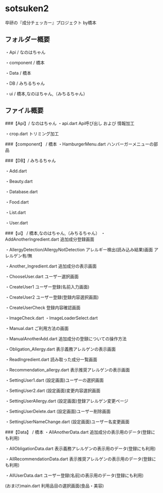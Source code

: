 # sotsuken2

卒研の『成分チェッカー』プロジェクト  by橋本

## フォルダー概要 
・Api / なのはちゃん

・component / 橋本

・Data / 橋本

・DB / みちるちゃん

・ui / 橋本,なのはちゃん,（みちるちゃん）


## ファイル概要
###【Api】/ なのはちゃん
・api.dart
    Api呼び出し および 情報加工

・crop.dart
    トリミング加工

###【component】 / 橋本
・HamburgerMenu.dart
    ハンバーガーメニューの部品

###【DB】/ みちるちゃん

・Add.dart

・Beauty.dart

・Database.dart

・Food.dart

・List.dart

・User.dart

###【ui】 / 橋本,なのはちゃん,（みちるちゃん）
・AddAnotherIngredient.dart
    追加成分登録画面

・AllergyDetection/AllergyNotDetection
    アレルギー検出(読み込み結果)画面   アレルゲン有/無

・Another_Ingredient.dart
    追加成分の表示画面

・ChooseUser.dart
    ユーザー選択画面

・CreateUser1
    ユーザー登録(名前入力画面)

・CreateUser2
    ユーザー登録(登録内容選択画面)

・CreateUserCheck
    登録内容確認画面

・ImageCheck.dart
・ImageLoaderSelect.dart

・Manual.dart
    ご利用方法の画面

・ManualAnotherAdd.dart
    追加成分の登録についての操作方法

・Obligation_Allergy.dart
    表示義務アレルゲンの表示画面

・ReadIngredient.dart
    読み取った成分一覧画面

・Recommendation_allergy.dart
    表示推奨アレルゲンの表示画面

・SettingUser1.dart
    (設定画面)ユーザーの選択画面

・SettingUser2.dart
    (設定画面)変更内容選択画面

・SettingUserAllergy.dart
    (設定画面)登録アレルゲン変更ページ

・SettingUserDelete.dart
    (設定画面)ユーザー削除画面

・SettingUserNameChange.dart
    (設定画面)ユーザー名変更画面


###【Data】 / 橋本
・AllAnotherData.dart
    追加成分の表示用のデータ(登録にも利用)

・AllObligationData.dart
    表示義務アレルゲンの表示用のデータ(登録にも利用)

・AllRecommendationData.dart
    表示推奨アレルゲンの表示用のデータ(登録にも利用)

・AllUserData.dart
    ユーザー登録(名前)の表示用のデータ(登録にも利用)


(おまけ)main.dart
    利用品目の選択画面(食品・美容)